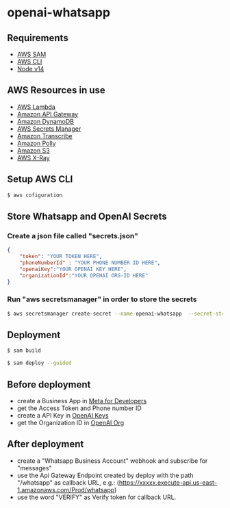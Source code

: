 # openai-whatsapp
## Requirements
* [AWS SAM](https://docs.aws.amazon.com/serverless-application-model/latest/developerguide/serverless-sam-cli-install.html)
* [AWS CLI](https://aws.amazon.com/pt/cli/)
* [Node v14](https://nodejs.org/en/blog/release/v14.17.3/)

## AWS Resources in use
* [AWS Lambda](https://aws.amazon.com/lambda/)
* [Amazon API Gateway](https://aws.amazon.com/api-gateway/)
* [Amazon DynamoDB](https://aws.amazon.com/dynamodb/)
* [AWS Secrets Manager](https://aws.amazon.com/secrets-manager/)
* [Amazon Transcribe](https://aws.amazon.com/transcribe/)
* [Amazon Polly](https://aws.amazon.com/polly/)
* [Amazon S3](https://aws.amazon.com/s3/)
* [AWS X-Ray](https://aws.amazon.com/xray/)

## Setup AWS CLI
```bash
$ aws cofiguration
```

## Store Whatsapp and OpenAI Secrets
### Create a json file called "secrets.json"
```json
{
    "token": "YOUR TOKEN HERE",
    "phoneNumberId" : "YOUR PHONE NUMBER ID HERE",
    "openaiKey":"YOUR OPENAI KEY HERE",
    "organizationId":"YOUR OPENAI ORG-ID HERE"
}
```
### Run "aws secretsmanager" in order to store the secrets
```bash
$ aws secretsmanager create-secret --name openai-whatsapp  --secret-string file://secrets.json
```

## Deployment
```bash
$ sam build
```
```bash
$ sam deploy --guided
```

## Before deployment
* create a Business App in [Meta for Developers](https://developers.facebook.com)
* get the Access Token and Phone number ID
* create a API Key in [OpenAI Keys](https://beta.openai.com/account/api-keys)
* get the Organization ID in [OpenAI Org](https://beta.openai.com/account/org-settings)

## After deployment
* create a "Whatsapp Business Account" webhook and subscribe for "messages"
* use the Api Gateway Endpoint created by deploy with the path "/whatsapp" as callback URL, e.g.: (https://xxxxx.execute-api.us-east-1.amazonaws.com/Prod/whatsapp)
* use the word "VERIFY" as Verify token for callback URL.